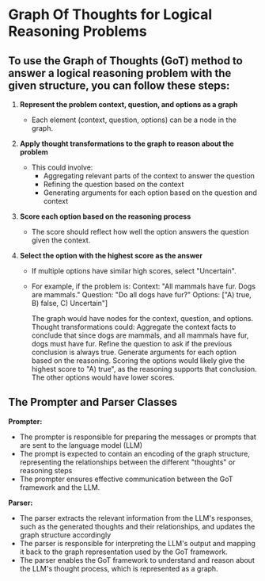 # Graph Of Thoughts for Logical Reasoning Problems

## To use the Graph of Thoughts (GoT) method to answer a logical reasoning problem with the given structure, you can follow these steps:

1. **Represent the problem context, question, and options as a graph**
   - Each element (context, question, options) can be a node in the graph.
2. **Apply thought transformations to the graph to reason about the problem**
   - This could involve:
     - Aggregating relevant parts of the context to answer the question
     - Refining the question based on the context
     - Generating arguments for each option based on the question and context
3. **Score each option based on the reasoning process**
   - The score should reflect how well the option answers the question given the context.
4. **Select the option with the highest score as the answer**

   - If multiple options have similar high scores, select "Uncertain".
   - For example, if the problem is:
     Context: "All mammals have fur. Dogs are mammals."
     Question: "Do all dogs have fur?"
     Options: ["A) true, B) false, C) Uncertain"]

     The graph would have nodes for the context, question, and options. Thought transformations could:
     Aggregate the context facts to conclude that since dogs are mammals, and all mammals have fur, dogs must have fur.
     Refine the question to ask if the previous conclusion is always true.
     Generate arguments for each option based on the reasoning.
     Scoring the options would likely give the highest score to "A) true", as the reasoning supports that conclusion. The other options would have lower scores.

## The Prompter and Parser Classes

**Prompter:**

- The prompter is responsible for preparing the messages or prompts that are sent to the language model (LLM)
- The prompt is expected to contain an encoding of the graph structure, representing the relationships between the different "thoughts" or reasoning steps
- The prompter ensures effective communication between the GoT framework and the LLM.

**Parser:**

- The parser extracts the relevant information from the LLM's responses, such as the generated thoughts and their relationships, and updates the graph structure accordingly
- The parser is responsible for interpreting the LLM's output and mapping it back to the graph representation used by the GoT framework.
- The parser enables the GoT framework to understand and reason about the LLM's thought process, which is represented as a graph.
